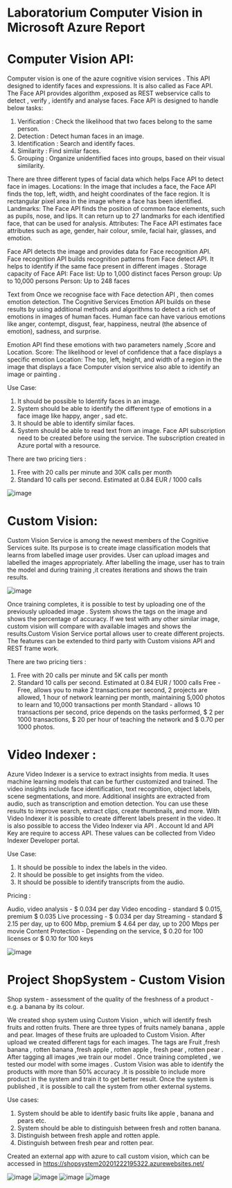 # Laboratorium Computer Vision in Microsoft Azure Report

# Computer Vision API:

Computer vision is one of the azure cognitive vision services . This API designed to identify faces and expressions. It is also called as Face API. 
The Face API provides algorithm ,exposed as REST webservice calls to detect , verify , identify and analyse faces. Face API is designed to handle  below tasks:

1.	Verification : Check the likelihood that two faces belong to the same person.
2.	Detection : Detect human faces in an image.
3.	Identification : Search and identify faces.
4.	Similarity : Find similar faces.
5.	Grouping : Organize unidentified faces into groups, based on their visual similarity.

There are three different types of facial data which helps Face API to detect face in images.
Locations: In the image that includes a face, the Face API finds the top, left, width, and height coordinates of the face region. 
It is rectangular pixel area in the image where a face has been identified.
Landmarks: The Face API finds the position of common face elements, such as pupils, nose, and lips. It can return up to 27 landmarks for each identified face, 
that can be used for analysis.
Attributes: The Face API estimates face attributes such as age, gender, hair colour, smile, facial hair, glasses, and emotion.

Face API detects the image and provides data for Face recognition API. Face recognition API  builds recognition patterns from Face detect API. It helps to identify if the same face present in different images .
Storage capacity of Face API:
                            Face list: Up to 1,000 distinct faces
                            Person group: Up to 10,000 persons
                            Person: Up to 248 faces 


Text from Once we recognise face with Face detection API , then comes emotion detection. The Cognitive Services Emotion API builds on these results by using additional methods and algorithms to detect a rich set of emotions in images of human faces. Human face can have various emotions like anger, contempt, disgust, fear, happiness, neutral (the absence of emotion), sadness, and surprise.

Emotion API find these emotions with two parameters namely ,Score and Location.
Score: The likelihood or level of confidence that a face displays a specific emotion
Location: The top, left, height, and width of a region in the image that displays a face
Computer vision service  also able to identify an image or painting .

Use Case:

1.	It should be possible to Identify faces in an image.
2.	System should be able to identify the different type of emotions in a face image like happy, anger , sad etc.
3.	It should be able to identify similar faces.
4.	System should be able to read text from an image.
Face API subscription need to be created before using the service. The subscription created in Azure portal with a resource.

There are two pricing tiers :
1.	Free with 20 calls per minute and 30K calls per month
2.	Standard 10 calls per second. Estimated at 0.84 EUR / 1000 calls

![image](https://user-images.githubusercontent.com/63377540/102924737-70019d00-4492-11eb-870c-9949737960e2.png)


# Custom Vision:

Custom Vision Service is among the newest members of the Cognitive Services suite. Its purpose is to create image classification
models that learns from labelled image user provides. User can upload images and labelled the images appropriately. After labelling
the image, user has to train the model and during training ,it creates iterations and shows the train results.

![image](https://user-images.githubusercontent.com/63377540/102924786-83146d00-4492-11eb-9f33-052b698a4de1.png)

Once training completes, it is possible to test by uploading one of the previously uploaded image . 
System shows the tags on the image and shows the percentage of accuracy. If we test with any other similar image,
custom vision will compare with available images and shows the results.Custom Vision Service portal allows user to create different projects.
The features can be extended to third party with Custom visions API and REST frame work.

There are two pricing tiers :

1.	Free with 20 calls per minute and 5K calls per month
2.	Standard 10 calls per second. Estimated at 0.84 EUR / 1000 calls
Free - Free, allows you to make 2 transactions per second, 2 projects are allowed, 1 hour of network learning per month,
maintaining 5,000 photos to learn and 10,000 transactions per month
Standard - allows 10 transactions per second, price depends on the tasks performed, $ 2 per 1000 transactions,
$ 20 per hour of teaching the network and $ 0.70 per 1000 photos.

# Video Indexer :

Azure Video Indexer is a service to extract insights from media. It uses machine learning models that can be further customized and trained.
The video insights include face identification, text recognition, object labels, scene segmentations, and more. Additional insights are extracted
from audio, such as transcription and emotion detection. You can use these results to improve search, extract clips, create thumbnails, and more.
With Video Indexer it is possible to create different labels  present in the video. It is also possible to access the Video Indexer via API .
Account Id and API Key are require to access API. These values can be collected from Video Indexer Developer portal.

Use Case:

1.	It should be possible to index the labels in the video.
2.	It should be possible to get insights from the video.
3.	It should be possible to identify transcripts from the audio.

Pricing :

Audio, video analysis - $ 0.034 per day
Video encoding - standard $ 0.015, premium $ 0.035
Live processing - $ 0.034 per day
Streaming - standard $ 2.15 per day, up to 600 Mbp, premium $ 4.64 per day, up to 200 Mbps per movie
Content Protection - Depending on the service, $ 0.20 for 100 licenses or $ 0.10 for 100 keys

![image](https://user-images.githubusercontent.com/63377540/102924890-b0611b00-4492-11eb-9aa1-569259d4b780.png)


# Project ShopSystem - Custom Vision

Shop system - assessment of the quality of the freshness of a product - e.g. a banana by its colour.  

We created shop system using Custom Vision , which will identify fresh fruits and rotten fruits. There are three types of fruits namely banana , apple and pear. Images of these fruits are uploaded to Custom Vision. After upload we created different tags for each images. The tags are Fruit ,fresh banana , rotten banana ,fresh apple , rotten apple , fresh pear , rotten pear .  After tagging all images ,we train our model . Once training completed , we tested our model with some images . Custom Vision was able to identify the products with more than 50% accuracy .It is possible to include more product in the system and train it to get better result.  Once the system is published , it is possible to call the system  from other external systems.

Use cases:

1.	System should be able to identify basic fruits like apple , banana and pears etc.
2.	System should be able to distinguish between fresh and rotten banana.
3.	Distinguish between fresh apple and rotten apple.
4.	Distinguish between fresh pear and rotten pear.

Created an external app with azure to call custom vision, which can be accessed in https://shopsystem20201222195322.azurewebsites.net/


![image](https://user-images.githubusercontent.com/63377540/102933445-8c0d3a80-44a2-11eb-9949-6bc3e0953b40.png)
![image](https://user-images.githubusercontent.com/63377540/102933765-2a999b80-44a3-11eb-861c-39a930eff9cf.png)
![image](https://user-images.githubusercontent.com/63377540/102933879-6d5b7380-44a3-11eb-90db-f3a99058a22b.png)
![image](https://user-images.githubusercontent.com/63377540/102934079-c3301b80-44a3-11eb-92d3-045ab13251d8.png)










